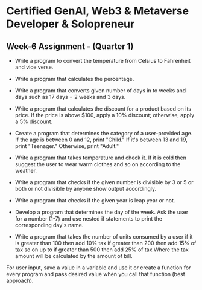 <h1>Certified GenAI, Web3 & Metaverse Developer & Solopreneur</h1>
<h2>Week-6 Assignment - (Quarter 1)</h2>
 
 - Write a program to convert the temperature from Celsius to Fahrenheit and vice verse.

 - Write a program that calculates the percentage.

 - Write a program that converts given number of days in to weeks and days such as 17 days = 2 weeks and 3 days.

 - Write a program that calculates the discount for a product based on its price. If the price is above $100, apply a 10% discount; otherwise, apply a 5% discount.

 - Create a program that determines the category of a user-provided age. If the age is between 0 and 12, print "Child." If it's between 13 and 19, print "Teenager." Otherwise, print "Adult."

 - Write a program that takes temperature and check it. If it is cold then suggest the user to wear warm clothes and so on according to the weather.

 - Write a program that checks if the given number is  divisible by 3 or 5 or both or not divisible by anyone show output accordingly.

 - Write a program that checks if the given year is leap year or not.

 - Develop a program that determines the day of the week. Ask the user for a number (1-7) and use nested if statements to print the corresponding day's name.

 - Write a program that takes the number of units consumed by a user if it is greater than 100 then add 10% tax if greater than 200 then add 15% of tax so on up to if greater than 500 then add 25% of tax
Where the tax amount will be calculated by the amount of bill.

For user input, save a value in a variable and use it or create a function for every program and pass desired value when you call that function (best approach).

